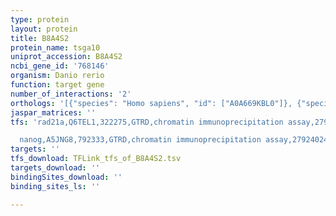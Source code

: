 ```yaml
---
type: protein
layout: protein
title: B8A4S2
protein_name: tsga10
uniprot_accession: B8A4S2
ncbi_gene_id: '768146'
organism: Danio rerio
function: target gene
number_of_interactions: '2'
orthologs: '[{"species": "Homo sapiens", "id": ["A0A669KBL0"]}, {"species": "Mus musculus", "id": ["A0A668KLF4"]}, {"species": "Rattus norvegicus", "id": ["<a href=\"/protein/a0a0g2juv2\">A0A0G2JUV2</a>"]}, {"species": "Caenorhabditis elegans", "id": ["<a href=\"/protein/o16626\">O16626</a>"]}]'
jaspar_matrices: ''
tfs: 'rad21a,Q6TEL1,322275,GTRD,chromatin immunoprecipitation assay,27924024%5Buid%5D,No

  nanog,A5JNG8,792333,GTRD,chromatin immunoprecipitation assay,27924024%5Buid%5D,No'
targets: ''
tfs_download: TFLink_tfs_of_B8A4S2.tsv
targets_download: ''
bindingSites_download: ''
binding_sites_ls: ''

---
```

